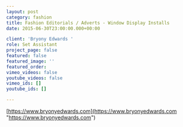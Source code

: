 ```yaml
---
layout: post
category: fashion
title: Fashion Editorials / Adverts - Window Display Installs
date: 2015-06-30T23:00:00.000+00:00

client: 'Bryony Edwards '
role: Set Assistant
project_page: false
featured: false
featured_image: ''
featured_order: 
vimeo_videos: false
youtube_videos: false
vimeo_ids: []
youtube_ids: []

---
```

[https://www.bryonyedwards.com](https://www.bryonyedwards.com "https://www.bryonyedwards.com")
